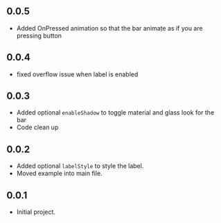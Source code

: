 ## 0.0.5
* Added OnPressed animation so that the bar animate as if you are pressing button
## 0.0.4
* fixed overflow issue when label is enabled
## 0.0.3
* Added optional `enableShadow` to toggle material and glass look for the bar
* Code clean up

## 0.0.2

* Added optional `labelStyle` to style the label.
* Moved example into main file.

## 0.0.1

* Initial project.
